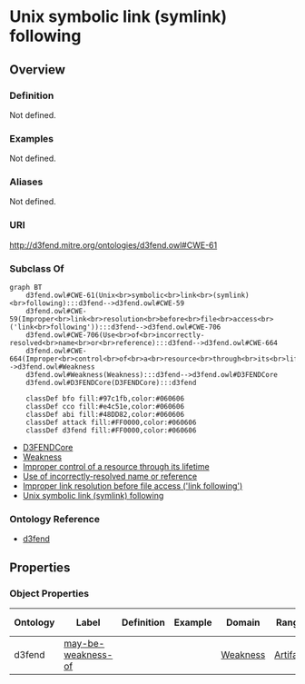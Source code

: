 # Unix symbolic link (symlink) following

## Overview

### Definition
Not defined.

### Examples
Not defined.

### Aliases
Not defined.

### URI
http://d3fend.mitre.org/ontologies/d3fend.owl#CWE-61

### Subclass Of
```mermaid
graph BT
    d3fend.owl#CWE-61(Unix<br>symbolic<br>link<br>(symlink)<br>following):::d3fend-->d3fend.owl#CWE-59
    d3fend.owl#CWE-59(Improper<br>link<br>resolution<br>before<br>file<br>access<br>('link<br>following')):::d3fend-->d3fend.owl#CWE-706
    d3fend.owl#CWE-706(Use<br>of<br>incorrectly-resolved<br>name<br>or<br>reference):::d3fend-->d3fend.owl#CWE-664
    d3fend.owl#CWE-664(Improper<br>control<br>of<br>a<br>resource<br>through<br>its<br>lifetime):::d3fend-->d3fend.owl#Weakness
    d3fend.owl#Weakness(Weakness):::d3fend-->d3fend.owl#D3FENDCore
    d3fend.owl#D3FENDCore(D3FENDCore):::d3fend
    
    classDef bfo fill:#97c1fb,color:#060606
    classDef cco fill:#e4c51e,color:#060606
    classDef abi fill:#48DD82,color:#060606
    classDef attack fill:#FF0000,color:#060606
    classDef d3fend fill:#FF0000,color:#060606
```

- [D3FENDCore](/docs/ontology/reference/model/D3FENDCore/D3FENDCore.md)
- [Weakness](/docs/ontology/reference/model/D3FENDCore/Weakness/Weakness.md)
- [Improper control of a resource through its lifetime](/docs/ontology/reference/model/D3FENDCore/Weakness/Improper%20control%20of%20a%20resource%20through%20its%20lifetime/Improper%20control%20of%20a%20resource%20through%20its%20lifetime.md)
- [Use of incorrectly-resolved name or reference](/docs/ontology/reference/model/D3FENDCore/Weakness/Improper%20control%20of%20a%20resource%20through%20its%20lifetime/Use%20of%20incorrectly-resolved%20name%20or%20reference/Use%20of%20incorrectly-resolved%20name%20or%20reference.md)
- [Improper link resolution before file access ('link following')](/docs/ontology/reference/model/D3FENDCore/Weakness/Improper%20control%20of%20a%20resource%20through%20its%20lifetime/Use%20of%20incorrectly-resolved%20name%20or%20reference/Improper%20link%20resolution%20before%20file%20access%20%28%27link%20following%27%29/Improper%20link%20resolution%20before%20file%20access%20%28%27link%20following%27%29.md)
- [Unix symbolic link (symlink) following](/docs/ontology/reference/model/D3FENDCore/Weakness/Improper%20control%20of%20a%20resource%20through%20its%20lifetime/Use%20of%20incorrectly-resolved%20name%20or%20reference/Improper%20link%20resolution%20before%20file%20access%20%28%27link%20following%27%29/Unix%20symbolic%20link%20%28symlink%29%20following/Unix%20symbolic%20link%20%28symlink%29%20following.md)


### Ontology Reference
- [d3fend](http://d3fend.mitre.org/ontologies/d3fend.owl#)

## Properties
### Object Properties
| Ontology | Label | Definition | Example | Domain | Range | Inverse Of |
|----------|-------|------------|---------|--------|-------|------------|
| d3fend | [may-be-weakness-of](http://d3fend.mitre.org/ontologies/d3fend.owl#may-be-weakness-of) |  |  | [Weakness](/docs/ontology/reference/model/D3FENDCore/Weakness/Weakness.md) | [Artifact](/docs/ontology/reference/model/D3FENDCore/Artifact/Artifact.md) | [may-have-weakness](http://d3fend.mitre.org/ontologies/d3fend.owl#may-have-weakness) |

